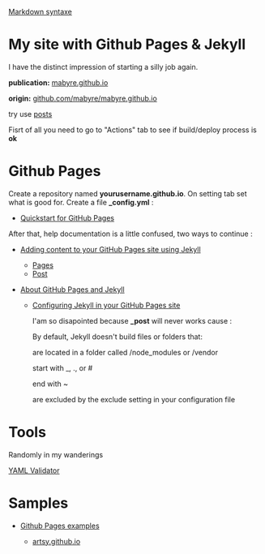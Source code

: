 [Markdown syntaxe](https://www.markdownguide.org/basic-syntax/)

# My site with Github Pages & Jekyll

I have the distinct impression of starting a silly job again.

**publication:** [mabyre.github.io](https://mabyre.github.io/)

**origin:** [github.com/mabyre/mabyre.github.io](https://github.com/mabyre/mabyre.github.io)

try use [posts](https://mabyre.github.io/post/)

Fisrt of all you need to go to "Actions" tab to see if build/deploy process is **ok**

# Github Pages

Create a repository named **yourusername.github.io**. On setting tab set what is good for. Create a file **_config.yml** :

* [Quickstart for GitHub Pages](https://docs.github.com/en/pages/quickstart)

After that, help documentation is a little confused, two ways to continue :

* [Adding content to your GitHub Pages site using Jekyll](https://docs.github.com/en/pages/setting-up-a-github-pages-site-with-jekyll/adding-content-to-your-github-pages-site-using-jekyll)

  * [Pages](https://jekyllrb.com/docs/pages/)
  * [Post](https://jekyllrb.com/docs/posts/)

* [About GitHub Pages and Jekyll](https://docs.github.com/en/pages/setting-up-a-github-pages-site-with-jekyll/about-github-pages-and-jekyll)

  * [Configuring Jekyll in your GitHub Pages site](https://docs.github.com/en/pages/setting-up-a-github-pages-site-with-jekyll/about-github-pages-and-jekyll#configuring-jekyll-in-your-github-pages-site)

    I'am so disapointed because **_post** will never works cause :

      By default, Jekyll doesn't build files or folders that:

      are located in a folder called /node_modules or /vendor

      start with _, ., or #

      end with ~

      are excluded by the exclude setting in your configuration file

# Tools

Randomly in my wanderings

[YAML Validator](https://codebeautify.org/yaml-validator)

# Samples

* [Github Pages examples](https://github.com/collections/github-pages-examples)

  * [artsy.github.io](https://github.com/artsy/artsy.github.io)
